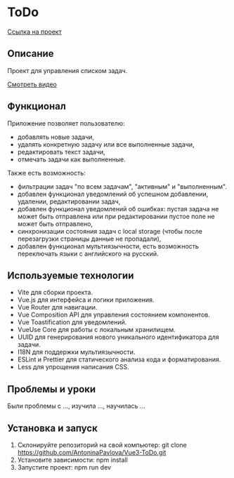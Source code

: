 # ToDo
[Ссылка на проект](https://vue3-to-do.vercel.app)

## Описание
Проект для управления списком задач.

[Смотреть видео](https://github.com/user-attachments/assets/fcd0daf8-633a-4d77-89cf-86d8efeaed03)

## Функционал
Приложение позволяет пользователю:
- добавлять новые задачи,
- удалять конкретную задачу или все выполненные задачи,
- редактировать текст задачи,
- отмечать задачи как выполненные.

Также есть возможность:
- фильтрации задач "по всем задачам", "активным" и "выполненным".
- добавлен функционал уведомлений об успешном добавлении, удалении, редактировании задач,
- добавлен функционал уведомлений об ошибках: пустая задача не может быть отправлена или при редактировании пустое поле не может быть отправлено,
- синхронизации состояния задач с local storage (чтобы после перезагрузки страницы данные не пропадали),
- добавлен функционал мультиязычности, есть возможность переключать языки с английского на русский.

## Используемые технологии
- Vite для сборки проекта.
- Vue.js для интерфейса и логики приложения.
- Vue Router для навигации.
- Vue Composition API для управления состоянием компонентов.
- Vue Toastification для уведомлений.
- VueUse Core для работы с локальным хранилищем.
- UUID для генерирования нового уникального идентификатора для задачи.
- I18N для поддержки мультиязычности.
- ESLint и Prettier для статического анализа кода и форматирования.
- Less для упрощения написания CSS.

## Проблемы и уроки
Были проблемы с ..., изучила ..., научилась ...

## Установка и запуск
1. Склонируйте репозиторий на свой компьютер: git clone https://github.com/AntoninaPavlova/Vue3-ToDo.git
2. Установите зависимости: npm install
3. Запустите проект: npm run dev
